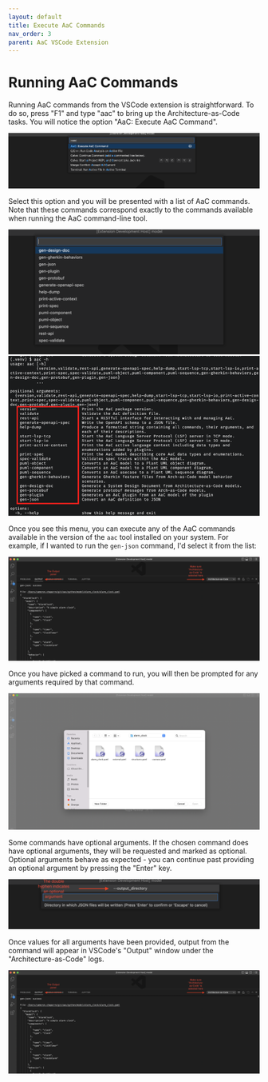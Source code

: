 ```yaml
---
layout: default
title: Execute AaC Commands
nav_order: 3
parent: AaC VSCode Extension
---
```


# Running AaC Commands

Running AaC commands from the VSCode extension is straightforward. To do so,
press "F1" and type "aac" to bring up the Architecture-as-Code tasks. You will
notice the option "AaC: Execute AaC Command".

![Access the "Execute AaC Command" task in VSCode](../../assets/images/vscode_extension/execute-aac-command.png)

Select this option and you will be presented with a list of AaC commands. Note
that these commands correspond exactly to the commands available when running
the AaC command-line tool.

![AaC command list as viewed from VSCode](../../assets/images/vscode_extension/aac-commands-vscode.png)
![AaC command list as viewed from the CLI](../../assets/images/vscode_extension/aac-commands-cli.png)

Once you see this menu, you can execute any of the AaC commands available in the
version of the `aac` tool installed on your system. For example, if I wanted to
run the `gen-json` command, I'd select it from the list:

![VSCode Output panel with command output](../../assets/images/vscode_extension/example-command-output.png)

Once you have picked a command to run, you will then be prompted for any
arguments required by that command.

![An example of a required command argument](../../assets/images/vscode_extension/example-required-command-argument.png)

Some commands have optional arguments. If the chosen command does have optional
arguments, they will be requested and marked as optional. Optional arguments
behave as expected - you can continue past providing an optional argument by
pressing the "Enter" key.

![An example of an optional command argument](../../assets/images/vscode_extension/example-optional-command-argument.png)

Once values for all arguments have been provided, output from the command will
appear in VSCode's "Output" window under the "Architecture-as-Code" logs.

![VSCode Output panel with command output](../../assets/images/vscode_extension/example-command-output.png)